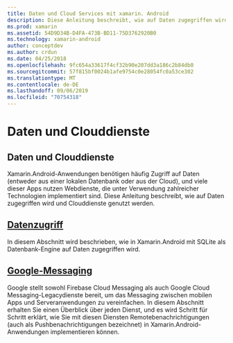 ```yaml
---
title: Daten und Cloud Services mit xamarin. Android
description: Diese Anleitung beschreibt, wie auf Daten zugegriffen wird und Clouddienste genutzt werden.
ms.prod: xamarin
ms.assetid: 54D9D34B-D4FA-473B-BD11-75D3762920B0
ms.technology: xamarin-android
author: conceptdev
ms.author: crdun
ms.date: 04/25/2018
ms.openlocfilehash: 9fc654a33617f4cf32b90e207dd3a186c2b84db0
ms.sourcegitcommit: 57f815bf0024b1afe9754c0e28054fc0a53ce302
ms.translationtype: MT
ms.contentlocale: de-DE
ms.lasthandoff: 09/06/2019
ms.locfileid: "70754318"
---
```

# <a name="data-and-cloud-services"></a>Daten und Clouddienste

## <a name="data-and-cloud-services"></a>Daten und Clouddienste

Xamarin.Android-Anwendungen benötigen häufig Zugriff auf Daten (entweder aus einer lokalen Datenbank oder aus der Cloud), und viele dieser Apps nutzen Webdienste, die unter Verwendung zahlreicher Technologien implementiert sind. Diese Anleitung beschreibt, wie auf Daten zugegriffen wird und Clouddienste genutzt werden.

## <a name="data-accessandroiddata-clouddata-accessindexmd"></a>[Datenzugriff](~/android/data-cloud/data-access/index.md)

In diesem Abschnitt wird beschrieben, wie in Xamarin.Android mit SQLite als Datenbank-Engine auf Daten zugegriffen wird.

## <a name="google-messagingandroiddata-cloudgoogle-messagingindexmd"></a>[Google-Messaging](~/android/data-cloud/google-messaging/index.md)

Google stellt sowohl Firebase Cloud Messaging als auch Google Cloud Messaging-Legacydienste bereit, um das Messaging zwischen mobilen Apps und Serveranwendungen zu vereinfachen. In diesem Abschnitt erhalten Sie einen Überblick über jeden Dienst, und es wird Schritt für Schritt erklärt, wie Sie mit diesen Diensten Remotebenachrichtigungen (auch als Pushbenachrichtigungen bezeichnet) in Xamarin.Android-Anwendungen implementieren können.
